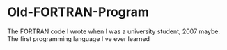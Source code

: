 # Old-FORTRAN-Program
The FORTRAN code I wrote when I was a university student, 2007 maybe. The first programming language I've ever learned

